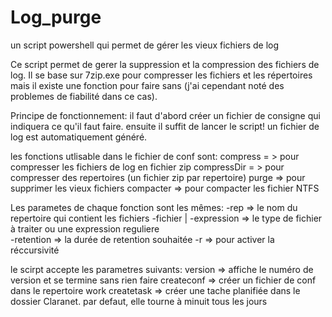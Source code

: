 # Log_purge
un script powershell  qui permet de gérer les vieux fichiers de log

Ce script permet de gerer la suppression et la compression des fichiers de log.
Il se base sur 7zip.exe pour compresser les fichiers et les répertoires mais il existe une fonction pour faire sans (j'ai cependant noté des problemes de fiabilité dans ce cas).

Principe de fonctionnement:
il faut d'abord créer un fichier de consigne qui indiquera ce qu'il faut faire.
ensuite il suffit de lancer le script! un fichier de log est automatiquement généré.

 les fonctions utlisable dans le fichier de conf sont:
 compress    = > pour compresser les fichiers de log en fichier zip
 compressDir = > pour compresser des repertoires (un fichier zip par repertoire)
 purge      => pour supprimer les vieux fichiers
 compacter  => pour compacter les fichier NTFS
 
 Les parametes de chaque fonction sont les mêmes:
 -rep  <repertoire> => le nom du repertoire qui contient les fichiers
 -fichier <extention> | -expression <regexp> => le type de fichier à traiter ou une expression reguliere  
 -retention <retention>  => la durée de retention souhaitée
 -r    => pour activer la réccursivité
 
 le scirpt accepte les parametres suivants:
  version =>   affiche le numéro de version et se termine sans rien faire
 createconf =>  créer un fichier de conf dans le repertoire work
 createtask =>   créer une tache planifiée dans le dossier Claranet.   par defaut, elle tourne à minuit tous les jours
 


